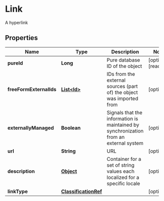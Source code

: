 

# Link

A hyperlink
## Properties

Name | Type | Description | Notes
------------ | ------------- | ------------- | -------------
**pureId** | **Long** | Pure database ID of the object |  [optional] [readonly]
**freeFormExternalIds** | [**List&lt;Id&gt;**](Id.md) | IDs from the external sources (part of) the object was imported from |  [optional]
**externallyManaged** | **Boolean** | Signals that the information is maintained by synchronization from an external system |  [optional]
**url** | **String** | URL |  [optional]
**description** | [**Object**](.md) | Container for a set of string values each localized for a specific locale |  [optional]
**linkType** | [**ClassificationRef**](ClassificationRef.md) |  |  [optional]



